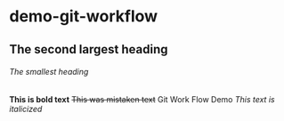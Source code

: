 # demo-git-workflow
## The second largest heading
###### The smallest heading
**This is bold text**
~~This was mistaken text~~
Git Work Flow Demo 
*This text is italicized*
